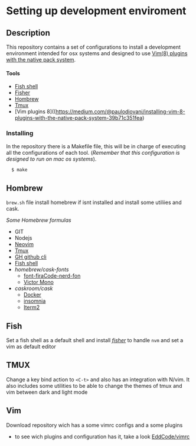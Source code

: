 # Setting up development enviroment

## Description

This repository contains a set of configurations to install a development environment intended for osx systems and designed to use [Vim(8) plugins with the native pack system](https://medium.com/@paulodiovani/installing-vim-8-plugins-with-the-native-pack-system-39b71c351fea).


#### Tools
* [Fish shell](https://fishshell.com)
* [Fisher](https://github.com/jorgebucaran/fisher)
* [Hombrew](https://brew.sh)
* [Tmux](https://github.com/tmux/tmux/wiki)
* [Vim plugins 8]((https://medium.com/@paulodiovani/installing-vim-8-plugins-with-the-native-pack-system-39b71c351fea)

### Installing
In the repository there is a Makefile file, this will be in charge of executing all the configurations of each tool. (*_Remember that this configuration is designed to run on mac os systems_*).
```sh
  $ make
```


## Hombrew
`brew.sh` file install homebrew if isnt installed and install some utiliies and cask.

*Some Homebrew formulas*
* GIT
* Nodejs
* [Neovim](https://neovim.io)
* [Tmux](https://github.com/tmux/tmux/wiki)
* [GH github cli](https://cli.github.com)
* [Fish shell](https://fishshell.com)
* *homebrew/cask-fonts*
  * [font-firaCode-nerd-fon](https://github.com/ryanoasis/nerd-fonts#font-installation)
  * [Victor Mono](https://rubjo.github.io/victor-mono/)
* *caskroom/cask*
  * [Docker](https://www.docker.com)
  * [insomnia](https://www.postman.com/product/api-client/)
  * [Iterm2](https://iterm2.com)

## Fish
Set a fish shell as a default shell and install *[fisher](https://github.com/jorgebucaran/fisher)* to handle `nvm`
and set a vim as default editor

## TMUX
Change a key bind action to `<C-t>` and also has an integration with N/vim. It also includes some utilities to be able to change the themes of tmux and vim between dark and light mode

## Vim
Download repository wich has a some vimrc configs and a some plugins
* to see wich plugins and configuration has it, take a look [EddCode/vimrc](https://github.com/EddCode/vimrc)
